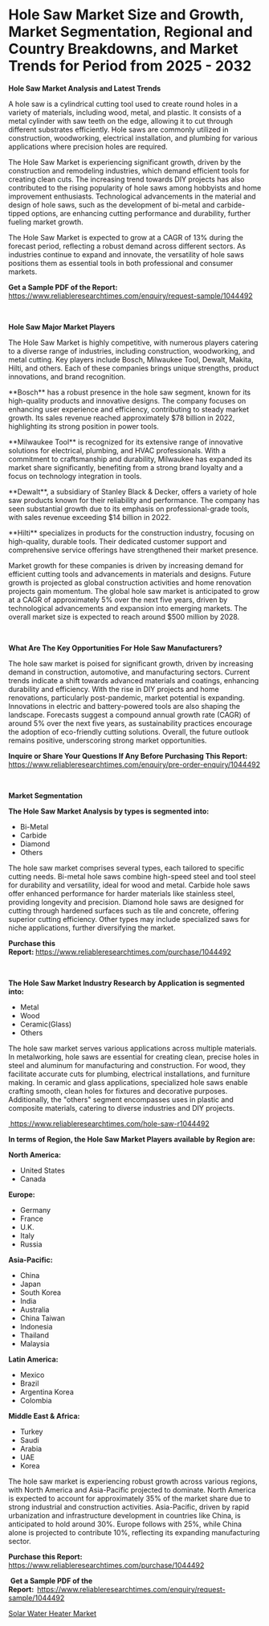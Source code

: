 <p><h1>Hole Saw Market Size and Growth, Market Segmentation, Regional and Country Breakdowns, and Market Trends for Period from 2025 -  2032</h1></p><p><strong>Hole Saw Market Analysis and Latest Trends</strong></p>
<p><p>A hole saw is a cylindrical cutting tool used to create round holes in a variety of materials, including wood, metal, and plastic. It consists of a metal cylinder with saw teeth on the edge, allowing it to cut through different substrates efficiently. Hole saws are commonly utilized in construction, woodworking, electrical installation, and plumbing for various applications where precision holes are required.</p><p>The Hole Saw Market is experiencing significant growth, driven by the construction and remodeling industries, which demand efficient tools for creating clean cuts. The increasing trend towards DIY projects has also contributed to the rising popularity of hole saws among hobbyists and home improvement enthusiasts. Technological advancements in the material and design of hole saws, such as the development of bi-metal and carbide-tipped options, are enhancing cutting performance and durability, further fueling market growth. </p><p>The Hole Saw Market is expected to grow at a CAGR of 13% during the forecast period, reflecting a robust demand across different sectors. As industries continue to expand and innovate, the versatility of hole saws positions them as essential tools in both professional and consumer markets.</p></p>
<p><strong>Get a Sample PDF of the Report:&nbsp;</strong> <a href="https://www.reliableresearchtimes.com/enquiry/request-sample/1044492?utm_campaign=2007&utm_medium=2&utm_source=Github&utm_content=ia&utm_term=16022025&utm_id=hole-saw">https://www.reliableresearchtimes.com/enquiry/request-sample/1044492</a></p>
<p>&nbsp;</p>
<p><strong>Hole Saw Major Market Players</strong></p>
<p><p>The Hole Saw Market is highly competitive, with numerous players catering to a diverse range of industries, including construction, woodworking, and metal cutting. Key players include Bosch, Milwaukee Tool, Dewalt, Makita, Hilti, and others. Each of these companies brings unique strengths, product innovations, and brand recognition.</p><p>**Bosch** has a robust presence in the hole saw segment, known for its high-quality products and innovative designs. The company focuses on enhancing user experience and efficiency, contributing to steady market growth. Its sales revenue reached approximately $78 billion in 2022, highlighting its strong position in power tools.</p><p>**Milwaukee Tool** is recognized for its extensive range of innovative solutions for electrical, plumbing, and HVAC professionals. With a commitment to craftsmanship and durability, Milwaukee has expanded its market share significantly, benefiting from a strong brand loyalty and a focus on technology integration in tools.</p><p>**Dewalt**, a subsidiary of Stanley Black & Decker, offers a variety of hole saw products known for their reliability and performance. The company has seen substantial growth due to its emphasis on professional-grade tools, with sales revenue exceeding $14 billion in 2022.</p><p>**Hilti** specializes in products for the construction industry, focusing on high-quality, durable tools. Their dedicated customer support and comprehensive service offerings have strengthened their market presence.</p><p>Market growth for these companies is driven by increasing demand for efficient cutting tools and advancements in materials and designs. Future growth is projected as global construction activities and home renovation projects gain momentum. The global hole saw market is anticipated to grow at a CAGR of approximately 5% over the next five years, driven by technological advancements and expansion into emerging markets. The overall market size is expected to reach around $500 million by 2028.</p></p>
<p>&nbsp;</p>
<p><strong>What Are The Key Opportunities For Hole Saw Manufacturers?</strong></p>
<p><p>The hole saw market is poised for significant growth, driven by increasing demand in construction, automotive, and manufacturing sectors. Current trends indicate a shift towards advanced materials and coatings, enhancing durability and efficiency. With the rise in DIY projects and home renovations, particularly post-pandemic, market potential is expanding. Innovations in electric and battery-powered tools are also shaping the landscape. Forecasts suggest a compound annual growth rate (CAGR) of around 5% over the next five years, as sustainability practices encourage the adoption of eco-friendly cutting solutions. Overall, the future outlook remains positive, underscoring strong market opportunities.</p></p>
<p><strong>Inquire or Share Your Questions If Any Before Purchasing This Report:</strong> <a href="https://www.reliableresearchtimes.com/enquiry/pre-order-enquiry/1044492?utm_campaign=2007&utm_medium=2&utm_source=Github&utm_content=ia&utm_term=16022025&utm_id=hole-saw">https://www.reliableresearchtimes.com/enquiry/pre-order-enquiry/1044492</a></p>
<p>&nbsp;</p>
<p><strong>Market Segmentation</strong></p>
<p><strong>The Hole Saw Market Analysis by types is segmented into:</strong></p>
<p><ul><li>Bi-Metal</li><li>Carbide</li><li>Diamond</li><li>Others</li></ul></p>
<p><p>The hole saw market comprises several types, each tailored to specific cutting needs. Bi-metal hole saws combine high-speed steel and tool steel for durability and versatility, ideal for wood and metal. Carbide hole saws offer enhanced performance for harder materials like stainless steel, providing longevity and precision. Diamond hole saws are designed for cutting through hardened surfaces such as tile and concrete, offering superior cutting efficiency. Other types may include specialized saws for niche applications, further diversifying the market.</p></p>
<p><strong>Purchase this Report:&nbsp;</strong><a href="https://www.reliableresearchtimes.com/purchase/1044492?utm_campaign=2007&utm_medium=2&utm_source=Github&utm_content=ia&utm_term=16022025&utm_id=hole-saw">https://www.reliableresearchtimes.com/purchase/1044492</a></p>
<p>&nbsp;</p>
<p><strong>The Hole Saw Market Industry Research by Application is segmented into:</strong></p>
<p><ul><li>Metal</li><li>Wood</li><li>Ceramic(Glass)</li><li>Others</li></ul></p>
<p><p>The hole saw market serves various applications across multiple materials. In metalworking, hole saws are essential for creating clean, precise holes in steel and aluminum for manufacturing and construction. For wood, they facilitate accurate cuts for plumbing, electrical installations, and furniture making. In ceramic and glass applications, specialized hole saws enable crafting smooth, clean holes for fixtures and decorative purposes. Additionally, the "others" segment encompasses uses in plastic and composite materials, catering to diverse industries and DIY projects.</p></p>
<p><a href="https://www.reliableresearchtimes.com/hole-saw-r1044492?utm_campaign=2007&utm_medium=2&utm_source=Github&utm_content=ia&utm_term=16022025&utm_id=hole-saw">&nbsp;https://www.reliableresearchtimes.com/hole-saw-r1044492</a></p>
<p><strong>In terms of Region, the Hole Saw Market Players available by Region are:</strong></p>
<p>
    <p> <strong> North America: </strong>
        <ul>
            <li>United States</li>
            <li>Canada</li>
        </ul>
        </p> 
    <p> <strong> Europe: </strong>
        <ul>
            <li>Germany</li>
            <li>France</li>
            <li>U.K.</li>
            <li>Italy</li>
            <li>Russia</li>
        </ul>
        </p> 
    <p> <strong> Asia-Pacific: </strong>
        <ul>
            <li>China</li>
            <li>Japan</li>
            <li>South Korea</li>
            <li>India</li>
            <li>Australia</li>
            <li>China Taiwan</li>
            <li>Indonesia</li>
            <li>Thailand</li>
            <li>Malaysia</li>
        </ul>
        </p> 
    <p> <strong> Latin America: </strong>
        <ul>
            <li>Mexico</li>
            <li>Brazil</li>
            <li>Argentina Korea</li>
            <li>Colombia</li>
        </ul>
        </p> 
    <p> <strong> Middle East & Africa: </strong>
        <ul>
            <li>Turkey</li>
            <li>Saudi</li>
            <li>Arabia</li>
            <li>UAE</li>
            <li>Korea</li>
        </ul>
    </p>
    </p>
<p><p>The hole saw market is experiencing robust growth across various regions, with North America and Asia-Pacific projected to dominate. North America is expected to account for approximately 35% of the market share due to strong industrial and construction activities. Asia-Pacific, driven by rapid urbanization and infrastructure development in countries like China, is anticipated to hold around 30%. Europe follows with 25%, while China alone is projected to contribute 10%, reflecting its expanding manufacturing sector.</p></p>
<p><strong>Purchase this Report: </strong><a href="https://www.reliableresearchtimes.com/purchase/1044492?utm_campaign=2007&utm_medium=2&utm_source=Github&utm_content=ia&utm_term=16022025&utm_id=hole-saw">https://www.reliableresearchtimes.com/purchase/1044492</a></p>
<p>&nbsp;<strong>Get a Sample PDF of the Report:&nbsp;&nbsp;</strong><a href="https://www.reliableresearchtimes.com/enquiry/request-sample/1044492?utm_campaign=2007&utm_medium=2&utm_source=Github&utm_content=ia&utm_term=16022025&utm_id=hole-saw">https://www.reliableresearchtimes.com/enquiry/request-sample/1044492</a></p>
<p><strong></strong></p>
<p><p><a href="https://github.com/angelajermaine/Market-Research-Report-List-6/blob/main/solar-water-heater-market.md?utm_campaign=2007&utm_medium=2&utm_source=Github&utm_content=ia&utm_term=16022025&utm_id=hole-saw">Solar Water Heater Market</a></p></p>